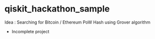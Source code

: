 # qiskit_hackathon_sample

Idea : Searching for Bitcoin / Ethereum PoW Hash using Grover algorithm
* Incomplete project